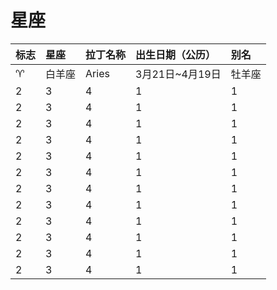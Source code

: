 # 星座

| 标志  | 星座  | 拉丁名称  | 出生日期（公历）    | 别名  |
|-----|:----|:------|:------------|:----|
| ♈   | 白羊座 | Aries | 3月21日~4月19日 | 牡羊座 |
| 2   | 3   | 4     | 1           | 1   |
| 2   | 3   | 4     | 1           | 1   |
| 2   | 3   | 4     | 1           | 1   |
| 2   | 3   | 4     | 1           | 1   |
| 2   | 3   | 4     | 1           | 1   |
| 2   | 3   | 4     | 1           | 1   |
| 2   | 3   | 4     | 1           | 1   |
| 2   | 3   | 4     | 1           | 1   |
| 2   | 3   | 4     | 1           | 1   |
| 2   | 3   | 4     | 1           | 1   |
| 2   | 3   | 4     | 1           | 1   |
| 2   | 3   | 4     | 1           | 1   |
